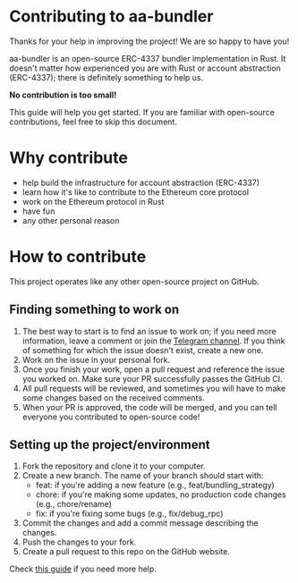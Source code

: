 # Contributing to aa-bundler

Thanks for your help in improving the project! We are so happy to have you!

aa-bundler is an open-source ERC-4337 bundler implementation in Rust. It doesn't matter how experienced you are with Rust or account abstraction (ERC-4337); there is definitely something to help us.

**No contribution is too small!**

This guide will help you get started. If you are familiar with open-source contributions, feel free to skip this document.

# Why contribute

- help build the infrastructure for account abstraction (ERC-4337)
- learn how it's like to contribute to the Ethereum core protocol
- work on the Ethereum protocol in Rust
- have fun
- any other personal reason

# How to contribute

This project operates like any other open-source project on GitHub.

## Finding something to work on

1. The best way to start is to find an issue to work on; if you need more information, leave a comment or join the [Telegram channel](https://t.me/aabundler). If you think of something for which the issue doesn't exist, create a new one.
2. Work on the issue in your personal fork.
3. Once you finish your work, open a pull request and reference the issue you worked on. Make sure your PR successfully passes the GitHub CI.
4. All pull requests will be reviewed, and sometimes you will have to make some changes based on the received comments.
5. When your PR is approved, the code will be merged, and you can tell everyone you contributed to open-source code!

## Setting up the project/environment

1. Fork the repository and clone it to your computer.
2. Create a new branch. The name of your branch should start with:
    - feat: if you're adding a new feature (e.g., feat/bundling_strategy)
    - chore: if you're making some updates, no production code changes (e.g., chore/rename)
    - fix: if you're fixing some bugs (e.g., fix/debug_rpc)
3. Commit the changes and add a commit message describing the changes.
4. Push the changes to your fork.
5. Create a pull request to this repo on the GitHub website.

Check [this guide](https://akrabat.com/the-beginners-guide-to-contributing-to-a-github-project/) if you need more help.
